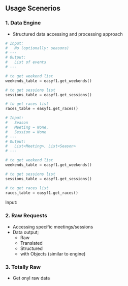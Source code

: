 ## Usage Scenerios

### 1. Data Engine

- Structured data accessing and processing approach



```python
# Input:
#   No (optionally: seasons)
# ---
# Output:
#   List of events 
# ---

# to get weekend list
weekends_table = easyf1.get_weekends()

# to get sessions list
sessions_table = easyf1.get_sessions()

# to get races list
races_table = easyf1.get_races()
```

```python
# Input:
#   Season
#   Meeting = None,
#   Session = None
# ---
# Output:
#   List<Meeting>, List<Season>
# ---

# to get weekend list
weekends_table = easyf1.get_weekends()

# to get sessions list
sessions_table = easyf1.get_sessions()

# to get races list
races_table = easyf1.get_races()
```

Input: 

### 2. Raw Requests

- Accessing specific meetings/sessions
- Data output;
    - Raw
    - Translated
    - Structured
    - with Objects (similar to engine)

### 3. Totally Raw

- Get onyl raw data


